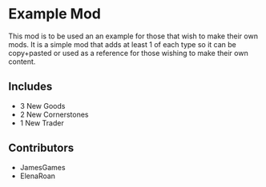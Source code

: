 # Example Mod

This mod is to be used an an example for those that wish to make their own mods. It is a simple mod that adds at least 1 of each type so it can be copy+pasted or used as a reference for those wishing to make their own content.

## Includes
- 3 New Goods
- 2 New Cornerstones
- 1 New Trader

## Contributors
- JamesGames
- ElenaRoan
